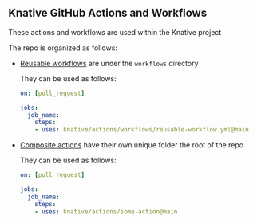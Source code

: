 ## Knative GitHub Actions and Workflows

These actions and workflows are used within the Knative project

The repo is organized as follows:

- [Reusable workflows](https://docs.github.com/en/actions/using-workflows/reusing-workflows) are under the `workflows` directory
 
  They can be used as follows:
  ```yaml
  on: [pull_request]

  jobs:
    job_name:
      steps:
      - uses: knative/actions/workflows/reusable-workflow.yml@main  
  ```

- [Composite actions](https://docs.github.com/en/actions/creating-actions/creating-a-composite-action) have their own unique folder the root of the repo

  They can be used as follows:
  ```yaml
  on: [pull_request]

  jobs:
    job_name:
      steps:
      - uses: knative/actions/some-action@main
  ```

